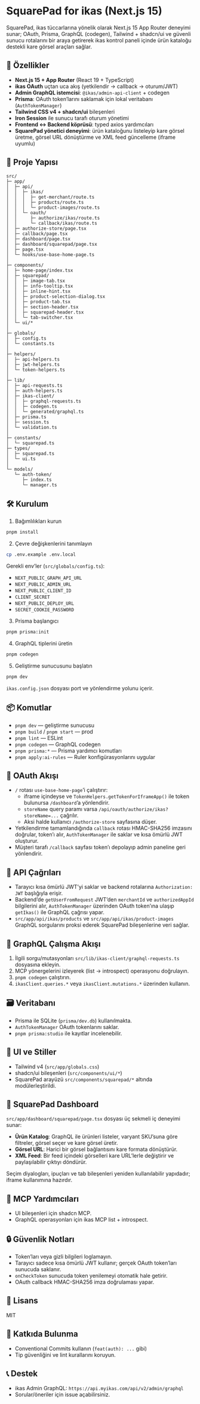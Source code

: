 # SquarePad for ikas (Next.js 15)

SquarePad, ikas tüccarlarına yönelik olarak Next.js 15 App Router deneyimi sunar; OAuth, Prisma, GraphQL (codegen), Tailwind + shadcn/ui ve güvenli sunucu rotalarını bir araya getirerek ikas kontrol paneli içinde ürün kataloğu destekli kare görsel araçları sağlar.

## 🚀 Özellikler

- **Next.js 15 + App Router** (React 19 + TypeScript)
- **ikas OAuth** uçtan uca akış (yetkilendir → callback → oturum/JWT)
- **Admin GraphQL istemcisi**: `@ikas/admin-api-client` + codegen
- **Prisma**: OAuth token’larını saklamak için lokal veritabanı (`AuthTokenManager`)
- **Tailwind CSS v4 + shadcn/ui** bileşenleri
- **Iron Session** ile sunucu tarafı oturum yönetimi
- **Frontend ↔ Backend köprüsü**: typed axios yardımcıları
- **SquarePad yönetici deneyimi**: ürün kataloğunu listeleyip kare görsel üretme, görsel URL dönüştürme ve XML feed güncelleme (iframe uyumlu)

## 📁 Proje Yapısı

```
src/
├─ app/
│  ├─ api/
│  │  ├─ ikas/
│  │  │  ├─ get-merchant/route.ts
│  │  │  ├─ products/route.ts
│  │  │  └─ product-images/route.ts
│  │  └─ oauth/
│  │     ├─ authorize/ikas/route.ts
│  │     └─ callback/ikas/route.ts
│  ├─ authorize-store/page.tsx
│  ├─ callback/page.tsx
│  ├─ dashboard/page.tsx
│  ├─ dashboard/squarepad/page.tsx
│  ├─ page.tsx
│  └─ hooks/use-base-home-page.ts
│
├─ components/
│  ├─ home-page/index.tsx
│  ├─ squarepad/
│  │  ├─ image-tab.tsx
│  │  ├─ info-tooltip.tsx
│  │  ├─ inline-hint.tsx
│  │  ├─ product-selection-dialog.tsx
│  │  ├─ product-tab.tsx
│  │  ├─ section-header.tsx
│  │  ├─ squarepad-header.tsx
│  │  └─ tab-switcher.tsx
│  └─ ui/*
│
├─ globals/
│  ├─ config.ts
│  └─ constants.ts
│
├─ helpers/
│  ├─ api-helpers.ts
│  ├─ jwt-helpers.ts
│  └─ token-helpers.ts
│
├─ lib/
│  ├─ api-requests.ts
│  ├─ auth-helpers.ts
│  ├─ ikas-client/
│  │  ├─ graphql-requests.ts
│  │  ├─ codegen.ts
│  │  └─ generated/graphql.ts
│  ├─ prisma.ts
│  ├─ session.ts
│  └─ validation.ts
│
├─ constants/
│  └─ squarepad.ts
├─ types/
│  ├─ squarepad.ts
│  └─ ui.ts
│
└─ models/
   └─ auth-token/
      ├─ index.ts
      └─ manager.ts
```

## 🛠️ Kurulum

1. Bağımlılıkları kurun

```bash
pnpm install
```

2. Çevre değişkenlerini tanımlayın

```bash
cp .env.example .env.local
```

Gerekli env’ler (`src/globals/config.ts`):

- `NEXT_PUBLIC_GRAPH_API_URL`
- `NEXT_PUBLIC_ADMIN_URL`
- `NEXT_PUBLIC_CLIENT_ID`
- `CLIENT_SECRET`
- `NEXT_PUBLIC_DEPLOY_URL`
- `SECRET_COOKIE_PASSWORD`

3. Prisma başlangıcı

```bash
pnpm prisma:init
```

4. GraphQL tiplerini üretin

```bash
pnpm codegen
```

5. Geliştirme sunucusunu başlatın

```bash
pnpm dev
```

`ikas.config.json` dosyası port ve yönlendirme yolunu içerir.

## 📦 Komutlar

- `pnpm dev` — geliştirme sunucusu
- `pnpm build` / `pnpm start` — prod
- `pnpm lint` — ESLint
- `pnpm codegen` — GraphQL codegen
- `pnpm prisma:*` — Prisma yardımcı komutları
- `pnpm apply:ai-rules` — Ruler konfigürasyonlarını uygular

## 🔐 OAuth Akışı

- `/` rotası `use-base-home-page`’i çalıştırır:
  - iframe içindeyse ve `TokenHelpers.getTokenForIframeApp()` ile token bulunursa `/dashboard`’a yönlendirir.
  - `storeName` query paramı varsa `/api/oauth/authorize/ikas?storeName=...` çağrılır.
  - Aksi halde kullanıcı `/authorize-store` sayfasına düşer.
- Yetkilendirme tamamlandığında `callback` rotası HMAC-SHA256 imzasını doğrular, token’ı alır, `AuthTokenManager` ile saklar ve kısa ömürlü JWT oluşturur.
- Müşteri tarafı `/callback` sayfası token’ı depolayıp admin paneline geri yönlendirir.

## 🔑 API Çağrıları

- Tarayıcı kısa ömürlü JWT’yi saklar ve backend rotalarına `Authorization: JWT` başlığıyla erişir.
- Backend’de `getUserFromRequest` JWT’den `merchantId` ve `authorizedAppId` bilgilerini alır, `AuthTokenManager` üzerinden OAuth token’ına ulaşıp `getIkas()` ile GraphQL çağrısı yapar.
- `src/app/api/ikas/products` ve `src/app/api/ikas/product-images` GraphQL sorgularını proksi ederek SquarePad bileşenlerine veri sağlar.

## 🧠 GraphQL Çalışma Akışı

1. İlgili sorgu/mutasyonları `src/lib/ikas-client/graphql-requests.ts` dosyasına ekleyin.
2. MCP yönergelerini izleyerek (list → introspect) operasyonu doğrulayın.
3. `pnpm codegen` çalıştırın.
4. `ikasClient.queries.*` veya `ikasClient.mutations.*` üzerinden kullanın.

## 🗃️ Veritabanı

- Prisma ile SQLite (`prisma/dev.db`) kullanılmakta.
- `AuthTokenManager` OAuth tokenlarını saklar.
- `pnpm prisma:studio` ile kayıtlar incelenebilir.

## 🧩 UI ve Stiller

- Tailwind v4 (`src/app/globals.css`)
- shadcn/ui bileşenleri (`src/components/ui/*`)
- SquarePad arayüzü `src/components/squarepad/*` altında modülerleştirildi.

## 📸 SquarePad Dashboard

`src/app/dashboard/squarepad/page.tsx` dosyası üç sekmeli iç deneyimi sunar:

- **Ürün Katalog**: GraphQL ile ürünleri listeler, varyant SKU’suna göre filtreler, görsel seçer ve kare görsel üretir.
- **Görsel URL**: Harici bir görsel bağlantısını kare formata dönüştürür.
- **XML Feed**: Bir feed içindeki görselleri kare URL’lerle değiştirir ve paylaşılabilir çıktıyı döndürür.

Seçim diyalogları, ipuçları ve tab bileşenleri yeniden kullanılabilir yapıdadır; iframe kullanımına hazırdır.

## 🧰 MCP Yardımcıları

- UI bileşenleri için shadcn MCP.
- GraphQL operasyonları için ikas MCP list + introspect.

## 🔒 Güvenlik Notları

- Token’ları veya gizli bilgileri loglamayın.
- Tarayıcı sadece kısa ömürlü JWT kullanır; gerçek OAuth token’ları sunucuda saklanır.
- `onCheckToken` sunucuda token yenilemeyi otomatik hale getirir.
- OAuth callback HMAC-SHA256 imza doğrulaması yapar.

## 📝 Lisans

MIT

## 🤝 Katkıda Bulunma

- Conventional Commits kullanın (`feat(auth): ...` gibi)
- Tip güvenliğini ve lint kurallarını koruyun.

## 📞 Destek

- ikas Admin GraphQL: `https://api.myikas.com/api/v2/admin/graphql`
- Sorular/öneriler için issue açabilirsiniz.
